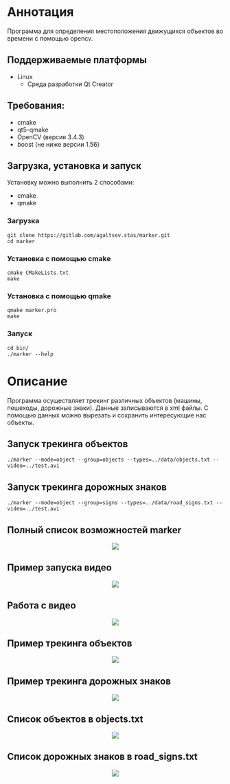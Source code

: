 # Аннотация
Программа для определения местоположения движущихся объектов во времени с помощью opencv.

## Поддерживаемые платформы
* Linux 
  * Среда разработки Qt Creator

## Требования:
* cmake
* qt5-qmake
* OpenCV (версия 3.4.3)
* boost (не ниже версии 1.56)

## Загрузка, установка и запуск
Установку можно выполнить 2 способами:
* cmake
* qmake

### Загрузка
```
git clone https://gitlab.com/agaltsev.stas/marker.git
cd marker
```
### Установка с помощью cmake
```
cmake CMakeLists.txt
make
```
### Установка с помощью qmake
```
qmake marker.pro
make
```
### Запуск
```
cd bin/
./marker --help
```

# Описание
Программа осуществляет трекинг различных объектов (машины, пешеходы, дорожные знаки). Данные записываются в xml файлы. С помощью данных можно вырезать и сохранить интересующие нас объекты.

## Запуск трекинга объектов
```
./marker --mode=object --group=objects --types=../data/objects.txt --video=../test.avi

```

## Запуск трекинга дорожных знаков
```
./marker --mode=object --group=signs --types=../data/road_signs.txt --video=../test.avi
```

## Полный список возможностей marker
<p align="center">
<img src="images/1.png"/></p>

## Пример запуска видео
<p align="center">
<img src="images/2.png"/></p>

## Работа с видео
<p align="center">
<img src="images/3.png"/></p>

## Пример трекинга объектов
<p align="center">
<img src="images/4.png"/></p>

## Пример трекинга дорожных знаков
<p align="center">
<img src="images/5.png"/></p>

## Список объектов в objects.txt
<p align="center">
<img src="images/6.png"/></p>

## Список дорожных знаков в road_signs.txt
<p align="center">
<img src="images/7.png"/></p>